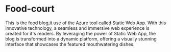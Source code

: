 # Food-court
This is the food blog,it use of the Azure tool called Static Web App. With this innovative technology, a seamless and immersive web experience is created for it's readers. By leveraging the power of Static Web App, the blog is transformed into a dynamic platform, offering a visually stunning interface that showcases the featured mouthwatering dishes.
